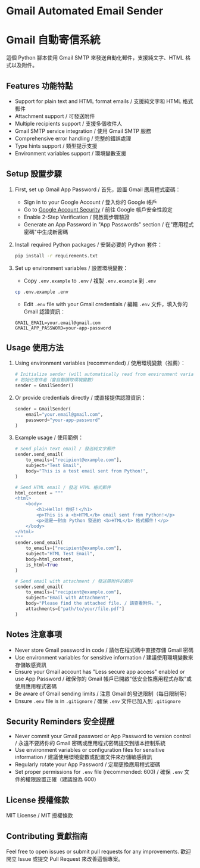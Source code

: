 # Gmail Automated Email Sender

# Gmail 自動寄信系統

這個 Python 腳本使用 Gmail SMTP 來發送自動化郵件，支援純文字、HTML 格式以及附件。

## Features 功能特點

- Support for plain text and HTML format emails / 支援純文字和 HTML 格式郵件
- Attachment support / 可發送附件
- Multiple recipients support / 支援多個收件人
- Gmail SMTP service integration / 使用 Gmail SMTP 服務
- Comprehensive error handling / 完整的錯誤處理
- Type hints support / 類型提示支援
- Environment variables support / 環境變數支援

## Setup 設置步驟

1. First, set up Gmail App Password / 首先，設置 Gmail 應用程式密碼：

   - Sign in to your Google Account / 登入你的 Google 帳戶
   - Go to [Google Account Security](https://myaccount.google.com/security) / 前往 Google 帳戶安全性設定
   - Enable 2-Step Verification / 開啟兩步驟驗證
   - Generate an App Password in "App Passwords" section / 在"應用程式密碼"中生成新密碼

2. Install required Python packages / 安裝必要的 Python 套件：

   ```bash
   pip install -r requirements.txt
   ```

3. Set up environment variables / 設置環境變數：
   - Copy `.env.example` to `.env` / 複製 `.env.example` 到 `.env`
   ```bash
   cp .env.example .env
   ```
   - Edit `.env` file with your Gmail credentials / 編輯 `.env` 文件，填入你的 Gmail 認證資訊：
   ```
   GMAIL_EMAIL=your.email@gmail.com
   GMAIL_APP_PASSWORD=your-app-password
   ```

## Usage 使用方法

1. Using environment variables (recommended) / 使用環境變數（推薦）：

   ```python
   # Initialize sender (will automatically read from environment variables)
   # 初始化寄件者（會自動讀取環境變數）
   sender = GmailSender()
   ```

2. Or provide credentials directly / 或直接提供認證資訊：

   ```python
   sender = GmailSender(
       email="your.email@gmail.com",
       password="your-app-password"
   )
   ```

3. Example usage / 使用範例：

   ```python
   # Send plain text email / 發送純文字郵件
   sender.send_email(
       to_emails=["recipient@example.com"],
       subject="Test Email",
       body="This is a test email sent from Python!",
   )

   # Send HTML email / 發送 HTML 格式郵件
   html_content = """
   <html>
       <body>
           <h1>Hello! 你好！</h1>
           <p>This is a <b>HTML</b> email sent from Python!</p>
           <p>這是一封由 Python 發送的 <b>HTML</b> 格式郵件！</p>
       </body>
   </html>
   """
   sender.send_email(
       to_emails=["recipient@example.com"],
       subject="HTML Test Email",
       body=html_content,
       is_html=True
   )

   # Send email with attachment / 發送帶附件的郵件
   sender.send_email(
       to_emails=["recipient@example.com"],
       subject="Email with Attachment",
       body="Please find the attached file. / 請查看附件。",
       attachments=["path/to/your/file.pdf"]
   )
   ```

## Notes 注意事項

- Never store Gmail password in code / 請勿在程式碼中直接存儲 Gmail 密碼
- Use environment variables for sensitive information / 建議使用環境變數來存儲敏感資訊
- Ensure your Gmail account has "Less secure app access" enabled or use App Password / 確保你的 Gmail 帳戶已開啟"低安全性應用程式存取"或使用應用程式密碼
- Be aware of Gmail sending limits / 注意 Gmail 的發送限制（每日限制等）
- Ensure `.env` file is in `.gitignore` / 確保 `.env` 文件已加入到 `.gitignore`

## Security Reminders 安全提醒

- Never commit your Gmail password or App Password to version control / 永遠不要將你的 Gmail 密碼或應用程式密碼提交到版本控制系統
- Use environment variables or configuration files for sensitive information / 建議使用環境變數或配置文件來存儲敏感資訊
- Regularly rotate your App Password / 定期更換應用程式密碼
- Set proper permissions for `.env` file (recommended: 600) / 確保 `.env` 文件的權限設置正確（建議設為 600）

## License 授權條款

MIT License / MIT 授權條款

## Contributing 貢獻指南

Feel free to open issues or submit pull requests for any improvements.
歡迎開立 Issue 或提交 Pull Request 來改善這個專案。
